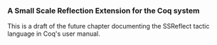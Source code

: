 ### A Small Scale Reflection Extension for the Coq system

This is a draft of the future chapter documenting the SSReflect tactic
language in Coq's user manual.
